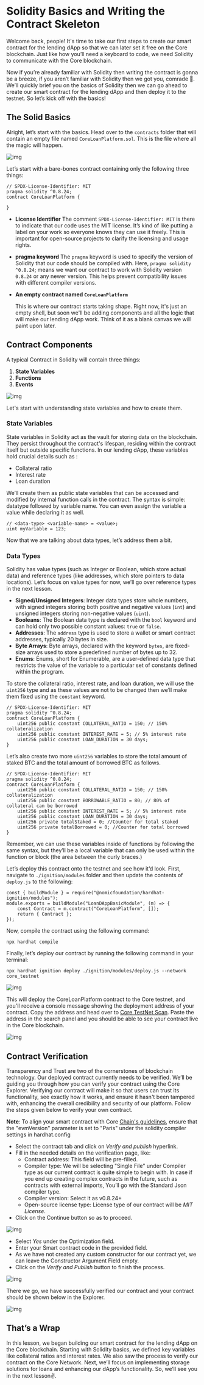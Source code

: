 # Solidity Basics and Writing the Contract Skeleton

Welcome back, people! It's time to take our first steps to create our smart contract for the lending dApp so that we can later set it free on the Core blockchain. Just like how you’ll need a keyboard to code, we need Solidity to communicate with the Core blockchain.

Now if you’re already familiar with Solidity then writing the contract is gonna be a breeze, if you aren’t familiar with Solidity then we got you, comrade 💪. We’ll quickly brief you on the basics of Solidity then we can go ahead to create our smart contract for the lending dApp and then deploy it to the testnet. So let’s kick off with the basics!

## The Solid Basics

Alright, let’s start with the basics. Head over to the `contracts` folder that will contain an empty file named `CoreLoanPlatform.sol`. This is the file where all the magic will happen.

![img](https://github.com/0xmetaschool/Learning-Projects/blob/main/assests_for_all/Core%20C2%20assets%20-%20Start%20Building%20on%20Core/Core%20C2%20L7%20Image%201.png?raw=true)

Let’s start with a bare-bones contract containing only the following three things:

```solidity
// SPDX-License-Identifier: MIT
pragma solidity ^0.8.24;
contract CoreLoanPlatform {

}
```

- **License Identifier** The comment `SPDX-License-Identifier: MIT` is there to indicate that our code uses the MIT license. It’s kind of like putting a label on your work so everyone knows they can use it freely. This is important for open-source projects to clarify the licensing and usage rights.
- **pragma keyword** The `pragma` keyword is used to specify the version of Solidity that our code should be compiled with. Here, `pragma solidity ^0.8.24`; means we want our contract to work with Solidity version `0.8.24` or any newer version. This helps prevent compatibility issues with different compiler versions.
- **An empty contract named `CoreLoanPlatform`**
    
    This is where our contract starts taking shape. Right now, it's just an empty shell, but soon we'll be adding components and all the logic that will make our lending dApp work. Think of it as a blank canvas we will paint upon later.
    

## Contract Components

A typical Contract in Solidity will contain three things:

1. **State Variables**
2. **Functions**
3. **Events**

![img](https://github.com/0xmetaschool/Learning-Projects/blob/main/assests_for_all/Core%20C2%20assets%20-%20Start%20Building%20on%20Core/Core%20C2%20L7%20Image%202.png?raw=true)

Let's start with understanding state variables and how to create them.

### State Variables

State variables in Solidity act as the vault for storing data on the blockchain. They persist throughout the contract's lifespan, residing within the contract itself but outside specific functions. In our lending dApp, these variables hold crucial details such as :

- Collateral ratio
- Interest rate
- Loan duration

We’ll create them as public state variables that can be accessed and modified by internal function calls in the contract. The syntax is simple: datatype followed by variable name. You can even assign the variable a value while declaring it as well.

```solidity
// <data-type> <variable-name> = <value>;
uint myVariable = 123;
```

Now that we are talking about data types, let’s address them a bit.

### Data Types

Solidity has value types (such as Integer or Boolean, which store actual data) and reference types (like addresses, which store pointers to data locations). Let’s focus on value types for now, we’ll go over reference types in the next lesson.

- **Signed/Unsigned Integers**: Integer data types store whole numbers, with signed integers storing both positive and negative values (`int`) and unsigned integers storing non-negative values (`uint`).
- **Booleans**: The Boolean data type is declared with the `bool` keyword and can hold only two possible constant values: `true` or `false`.
- **Addresses**: The `address` type is used to store a wallet or smart contract addresses, typically 20 bytes in size.
- **Byte Arrays**: Byte arrays, declared with the keyword `bytes`, are fixed-size arrays used to store a predefined number of bytes up to 32.
- **Enums**: Enums, short for Enumerable, are a user-defined data type that restricts the value of the variable to a particular set of constants defined within the program.

To store the collateral ratio, interest rate, and loan duration, we will use the `uint256` type and as these values are not to be changed then we’ll make them fixed using the `constant` keyword.

```solidity
// SPDX-License-Identifier: MIT
pragma solidity ^0.8.24;
contract CoreLoanPlatform {
	uint256 public constant COLLATERAL_RATIO = 150; // 150% collateralization
	uint256 public constant INTEREST_RATE = 5; // 5% interest rate
	uint256 public constant LOAN_DURATION = 30 days;
}
```

Let’s also create two more `uint256` variables to store the total amount of staked BTC and the total amount of borrowed BTC as follows.

```solidity
// SPDX-License-Identifier: MIT
pragma solidity ^0.8.24;
contract CoreLoanPlatform {
	uint256 public constant COLLATERAL_RATIO = 150; // 150% collateralization
	uint256 public constant BORROWABLE_RATIO = 80; // 80% of collateral can be borrowed
	uint256 public constant INTEREST_RATE = 5; // 5% interest rate
	uint256 public constant LOAN_DURATION = 30 days;
	uint256 private totalStaked = 0; //Counter for total staked
	uint256 private totalBorrowed = 0; //Counter for total borrowed
}
```

Remember, we can use these variables inside of functions by following the same syntax, but they’ll be a local variable that can only be used within the function or block (the area between the curly braces.)

Let’s deploy this contract onto the testnet and see how it’d look. First, navigate to `./ignition/modules` folder and then update the contents of `deploy.js` to the following:

```solidity
const { buildModule } = require("@nomicfoundation/hardhat-ignition/modules");
module.exports = buildModule("LoanDAppBasicModule", (m) => {
	const Contract = m.contract("CoreLoanPlatform", []);
	return { Contract };
});
```

Now, compile the contract using the following command:

```solidity
npx hardhat compile
```

Finally, let’s deploy our contract by running the following command in your terminal:

```solidity
npx hardhat ignition deploy ./ignition/modules/deploy.js --network core_testnet
```

![img](https://github.com/0xmetaschool/Learning-Projects/blob/main/assests_for_all/Core%20C2%20assets%20-%20Start%20Building%20on%20Core/Core%20C2%20L7%20Image%203.png?raw=true)

This will deploy the CoreLoanPlatform contract to the Core testnet, and you'll receive a console message showing the deployment address of your contract. Copy the address and head over to [Core TestNet Scan](https://scan.test.btcs.network/). Paste the address in the search panel and you should be able to see your contract live in the Core blockchain.

![img](https://github.com/0xmetaschool/Learning-Projects/blob/main/assests_for_all/Core%20C2%20assets%20-%20Start%20Building%20on%20Core/Core%20C2%20L7%20Image%204.png?raw=true)

## Contract Verification

Transparency and Trust are two of the cornerstones of blockchain technology. Our deployed contract currently needs to be verified. We’ll be guiding you through how you can verify your contract using the Core Explorer. Verifying our contract will make it so that users can trust its functionality, see exactly how it works, and ensure it hasn't been tampered with, enhancing the overall credibility and security of our platform. Follow the steps given below to verify your own contract.

**Note**: To align your smart contract with Core [Chain's guidelines](https://docs.coredao.org/docs/Dev-Guide/smart-contract-guidelines), ensure that the "evmVersion" parameter is set to "Paris" under the solidity compiler settings in hardhat.config

- Select the contract tab and click on *Verify and publish* hyperlink.
- Fill in the needed details on the verification page, like:
    - Contract address: This field will be pre-filled.
    - Compiler type: We will be selecting "Single File" under Compiler type as our current contract is quite simple to begin with. In case if you end up creating complex contracts in the future, such as contracts with external imports, You’ll go with the Standard Json compiler type.
    - Compiler version: Select it as v0.8.24+
    - Open-source license type: License type of our contract will be *MIT License*.
- Click on the Continue button so as to proceed.

![img](https://github.com/0xmetaschool/Learning-Projects/blob/main/assests_for_all/Core%20C2%20assets%20-%20Start%20Building%20on%20Core/Core%20C2%20L7%20Image%205.gif?raw=true)

- Select *Yes* under the Optimization field.
- Enter your Smart contract code in the provided field.
- As we have not created any custom constructor for our contract yet, we can leave the Constructor Argument Field empty.
- Click on the *Verify and Publish* button to finish the process.

![img](https://github.com/0xmetaschool/Learning-Projects/blob/main/assests_for_all/Core%20C2%20assets%20-%20Start%20Building%20on%20Core/Core%20C2%20L7%20Image%206.gif?raw=true)

There we go, we have successfully verified our contract and your contract should be shown below in the Explorer.

![img](https://github.com/0xmetaschool/Learning-Projects/blob/main/assests_for_all/Core%20C2%20assets%20-%20Start%20Building%20on%20Core/Core%20C2%20L7%20Image%207.png?raw=true)

## That’s a Wrap

In this lesson, we began building our smart contract for the lending dApp on the Core blockchain. Starting with Solidity basics, we defined key variables like collateral ratios and interest rates. We also saw the process to verify our contract on the Core Network. Next, we’ll focus on implementing storage solutions for loans and enhancing our dApp’s functionality. So, we’ll see you in the next lesson✌️.